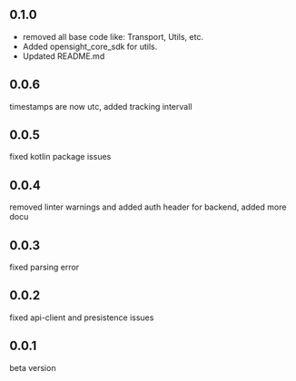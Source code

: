 ## 0.1.0
- removed all base code like: Transport, Utils, etc.
- Added opensight_core_sdk for utils.
- Updated README.md

## 0.0.6
timestamps are now utc, added tracking intervall

## 0.0.5
fixed kotlin package issues

## 0.0.4
removed linter warnings and added auth header for backend, added more docu

## 0.0.3
fixed parsing error

## 0.0.2
fixed api-client and presistence issues

## 0.0.1
beta version